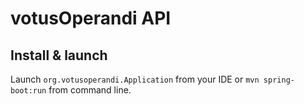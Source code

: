 # votusOperandi API

## Install & launch

Launch `org.votusoperandi.Application` from your IDE or `mvn spring-boot:run` from command line.

